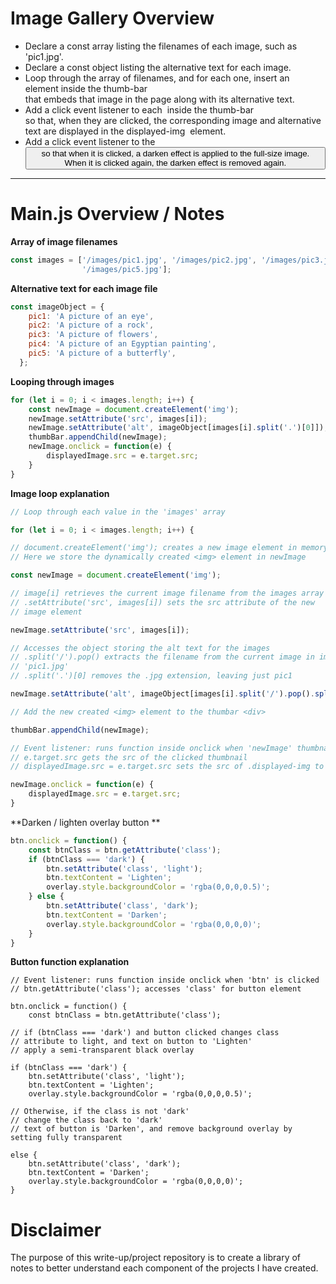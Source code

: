 # Image Gallery Overview
- Declare a const array listing the filenames of each image, such as 'pic1.jpg'.
- Declare a const object listing the alternative text for each image.
- Loop through the array of filenames, and for each one, insert an <img> element inside the thumb-bar <div> that embeds that image in the page along with its alternative text.
- Add a click event listener to each <img> inside the thumb-bar <div> so that, when they are clicked, the corresponding image and alternative text are displayed in the displayed-img <img> element.
- Add a click event listener to the <button> so that when it is clicked, a darken effect is applied to the full-size image. When it is clicked again, the darken effect is removed again.
---
# Main.js Overview / Notes

**Array of image filenames**
```javascript
const images = ['/images/pic1.jpg', '/images/pic2.jpg', '/images/pic3.jpg', '/images/pic4.jpg',
                '/images/pic5.jpg'];
```
**Alternative text for each image file**
```javascript
const imageObject = {
    pic1: 'A picture of an eye',
    pic2: 'A picture of a rock',
    pic3: 'A picture of flowers',
    pic4: 'A picture of an Egyptian painting',
    pic5: 'A picture of a butterfly',
  };
```
**Looping through images**
```javascript
for (let i = 0; i < images.length; i++) {
    const newImage = document.createElement('img');
    newImage.setAttribute('src', images[i]);
    newImage.setAttribute('alt', imageObject[images[i].split('.')[0]]);
    thumbBar.appendChild(newImage);
    newImage.onclick = function(e) {
        displayedImage.src = e.target.src;
    }
}
```
**Image loop explanation**
```javascript
// Loop through each value in the 'images' array

for (let i = 0; i < images.length; i++) {

// document.createElement('img'); creates a new image element in memory
// Here we store the dynamically created <img> element in newImage

const newImage = document.createElement('img');

// image[i] retrieves the current image filename from the images array
// .setAttribute('src', images[i]) sets the src attribute of the new
// image element

newImage.setAttribute('src', images[i]);

// Accesses the object storing the alt text for the images
// .split('/').pop() extracts the filename from the current image in images[i]
// 'pic1.jpg'
// .split('.')[0] removes the .jpg extension, leaving just pic1

newImage.setAttribute('alt', imageObject[images[i].split('/').pop().split('.')[0]]);

// Add the new created <img> element to the thumbar <div>

thumbBar.appendChild(newImage);

// Event listener: runs function inside onclick when 'newImage' thumbnail is clicked
// e.target.src gets the src of the clicked thumbnail
// displayedImage.src = e.target.src sets the src of .displayed-img to the same image

newImage.onclick = function(e) {
    displayedImage.src = e.target.src;
}
```

**Darken / lighten overlay button **
```javascript
btn.onclick = function() {
    const btnClass = btn.getAttribute('class');
    if (btnClass === 'dark') {
        btn.setAttribute('class', 'light');
        btn.textContent = 'Lighten';
        overlay.style.backgroundColor = 'rgba(0,0,0,0.5)';
    } else {
        btn.setAttribute('class', 'dark');
        btn.textContent = 'Darken';
        overlay.style.backgroundColor = 'rgba(0,0,0,0)';
    }
}
```
**Button function explanation**
```easylanguage
// Event listener: runs function inside onclick when 'btn' is clicked
// btn.getAttribute('class'); accesses 'class' for button element

btn.onclick = function() {
    const btnClass = btn.getAttribute('class');

// if (btnClass === 'dark') and button clicked changes class
// attribute to light, and text on button to 'Lighten'
// apply a semi-transparent black overlay

if (btnClass === 'dark') {
    btn.setAttribute('class', 'light');
    btn.textContent = 'Lighten';
    overlay.style.backgroundColor = 'rgba(0,0,0,0.5)';

// Otherwise, if the class is not 'dark'
// change the class back to 'dark'
// text of button is 'Darken', and remove background overlay by setting fully transparent

else {
    btn.setAttribute('class', 'dark');
    btn.textContent = 'Darken';
    overlay.style.backgroundColor = 'rgba(0,0,0,0)';
}
```


# Disclaimer
The purpose of this write-up/project repository is to create a library of notes to better understand each component of the projects I have created.
